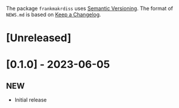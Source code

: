 The package `frankmakrdiss` uses
[Semantic Versioning](https://semver.org/spec/v2.0.0.html).
The format of `NEWS.md` is based on
[Keep a Changelog](https://keepachangelog.com/en/1.1.0).

# [Unreleased] #

# [0.1.0] - 2023-06-05 #

## NEW ##
+ Initial release

